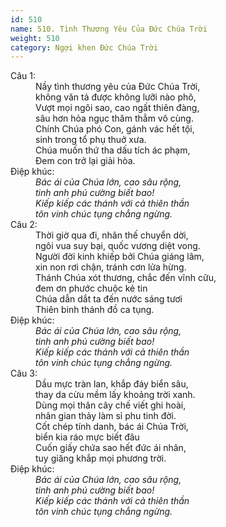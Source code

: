 ```yaml
---
id: 510
name: 510. Tình Thương Yêu Của Đức Chúa Trời
weight: 510
category: Ngợi khen Đức Chúa Trời
---
```

<dl><dt>Câu 1:</dt><dd data-verse="1">Nầy tình thương yêu của Đức Chúa Trời, <br/>không văn tả được không lưỡi nào phô, <br/>Vượt mọi ngôi sao, cao ngất thiên đàng, <br/>sâu hơn hỏa ngục thăm thẳm vô cùng. <br/>Chính Chúa phó Con, gánh vác hết tội, <br/>sinh trong tổ phụ thuở xưa. <br/>Chúa muốn thứ tha dấu tích ác phạm, <br/>Đem con trở lại giải hòa. </dd><dt>Điệp khúc:</dt><dd data-chorus="1"><em>Bác ái của Chúa lớn, cao sâu rộng, <br/>tinh anh phú cường biết bao! <br/>Kiếp kiếp các thánh với cả thiên thần <br/>tôn vinh chúc tụng chẳng ngừng. </em></dd><dt>Câu 2:</dt><dd data-verse="2">Thời giờ qua đi, nhân thế chuyển dời, <br/>ngôi vua suy bại, quốc vương diệt vong. <br/>Người đời kinh khiếp bởi Chúa giáng lâm, <br/>xin non rơi chận, tránh cơn lửa hừng. <br/>Thánh Chúa xót thương, chắc đến vĩnh cữu, <br/>đem ơn phước chuộc kẻ tin <br/>Chúa dẫn dắt ta đến nước sáng tươi <br/>Thiên binh thánh đồ ca tụng. </dd><dt>Điệp khúc:</dt><dd data-chorus="1"><em>Bác ái của Chúa lớn, cao sâu rộng, <br/>tinh anh phú cường biết bao! <br/>Kiếp kiếp các thánh với cả thiên thần <br/>tôn vinh chúc tụng chẳng ngừng. </em></dd><dt>Câu 3:</dt><dd data-verse="3">Dầu mực tràn lan, khắp đáy biển sâu, <br/>thay da cừu mềm lấy khoảng trời xanh. <br/>Dùng mọi thân cây chế viết ghi hoài, <br/>nhân gian thảy làm sỉ phu tinh đời. <br/>Cốt chép tính danh, bác ái Chúa Trời, <br/> biển kia ráo mực biết đâu <br/>Cuốn giấy chứa sao hết đức ái nhân, <br/>tuy giăng khắp mọi phương trời. </dd><dt>Điệp khúc:</dt><dd data-chorus="1"><em>Bác ái của Chúa lớn, cao sâu rộng, <br/>tinh anh phú cường biết bao! <br/>Kiếp kiếp các thánh với cả thiên thần <br/>tôn vinh chúc tụng chẳng ngừng. </em></dd></dl>
